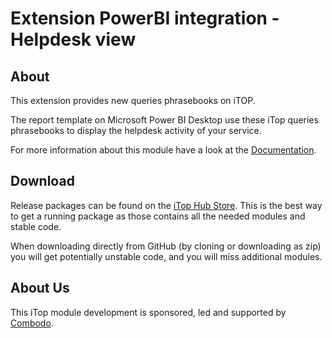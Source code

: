 # Extension PowerBI integration - Helpdesk view

## About

This extension provides new queries phrasebooks on iTOP.

The report template on Microsoft Power BI Desktop use these iTop queries phrasebooks to display the helpdesk activity of your service.

For more information about this module have a look at the [Documentation](https://www.itophub.io/wiki/page?id=extensions:combodo-powerbi-integration).

## Download

Release packages can be found on the [iTop Hub Store](https://store.itophub.io/en_US/taxons/all-extensions). This is the best way to get a
running package as those contains all the needed modules and stable code.

When downloading directly from GitHub (by cloning or downloading as zip) you will get potentially unstable code, and you will miss
additional modules.

## About Us

This iTop module development is sponsored, led and supported by [Combodo](https://www.combodo.com).
